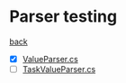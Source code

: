 # Parser testing
[back](../PlanumModel_Test.md)

- [x] [ValueParser.cs](./ValueParser_Test.cs)
- [ ] [TaskValueParser.cs](./TaskValueParser_Test.cs)
